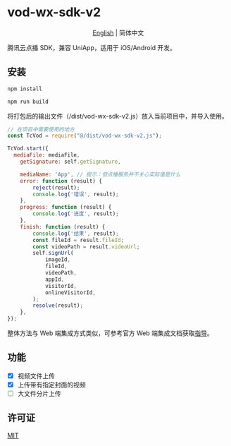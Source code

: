 # vod-wx-sdk-v2

<div align="center">

[English](./README.md) | 简体中文

</div>

腾讯云点播 SDK，兼容 UniApp，适用于 iOS/Android 开发。

## 安装

```js
npm install

npm run build
```

将打包后的输出文件（/dist/vod-wx-sdk-v2.js）放入当前项目中，并导入使用。

````js
// 在项目中需要使用的地方
const TcVod = require("@/dist/vod-wx-sdk-v2.js");

TcVod.start({
  mediaFile: mediaFile,
	getSignature: self.getSignature,

	mediaName: 'App', // 提示：但点播服务并不关心实际值是什么
	error: function (result) {
		reject(result);
		console.log('错误', result);
	},
	progress: function (result) {
		console.log('进度', result);
	},
	finish: function (result) {
		console.log('结果', result);
		const fileId = result.fileId;
		const videoPath = result.videoUrl;
		self.signUrl(
			imageId,
			fileId,
			videoPath,
			appId,
			visitorId,
			onlineVisitorId,
		);
		resolve(result);
	},
});
````
整体方法与 Web 端集成方式类似，可参考官方 Web 端集成文档获取[指导](https://cloud.tencent.com/document/product/266/9239)。

## 功能

* [x] 视频文件上传
* [x] 上传带有指定封面的视频
* [ ] 大文件分片上传

## 许可证

[MIT](./LICENSE)